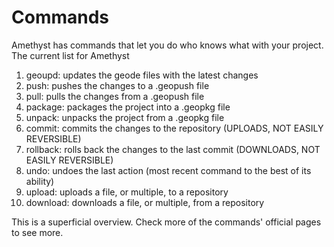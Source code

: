 # Commands

Amethyst has commands that let you do who knows what with your project. The current list for Amethyst 

1. geoupd: updates the geode files with the latest changes
2. push: pushes the changes to a .geopush file
3. pull: pulls the changes from a .geopush file
4. package: packages the project into a .geopkg file
5. unpack: unpacks the project from a .geopkg file
6. commit: commits the changes to the repository (UPLOADS, NOT EASILY REVERSIBLE)
7. rollback: rolls back the changes to the last commit (DOWNLOADS, NOT EASILY REVERSIBLE)
8. undo: undoes the last action (most recent command to the best of its ability)
9. upload: uploads a file, or multiple, to a repository
10. download: downloads a file, or multiple, from a repository

This is a superficial overview. Check more of the commands' official pages to see more.
